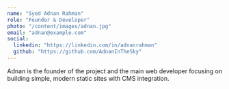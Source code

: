```yaml
---
name: "Syed Adnan Rahman"
role: "Founder & Developer"
photo: "/content/images/adnan.jpg"
email: "adnan@example.com"
social:
  linkedin: "https://linkedin.com/in/adnanrahman"
  github: "https://github.com/AdnanInTheSky"
---
```


Adnan is the founder of the project and the main web developer focusing on building simple, modern static sites with CMS integration.

